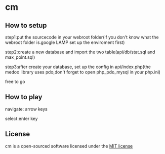 # cm
<h2>How to setup</h2>
<p>step1:put the sourcecode in your webroot folder(if you don't know what the webroot folder is.google LAMP set up the enviroment first)</p>
<p>step2:create a new database and import the two table(api/db/stat.sql and max_point.sql)</p>
<p>step3:after create your database, set up the config in api/index.php(the medoo library uses pdo,don't forget to open php_pdo_mysql in your php.ini)</p>
<p>free to go </p>
<h2>How to play</h2>
<p>navigate: arrow keys</p>
<p>select:enter key</p>
<h2>License</h2>
<p>cm is a open-sourced software licensed under the <a href="http://opensource.org/licenses/MIT">MIT license</a></p>
